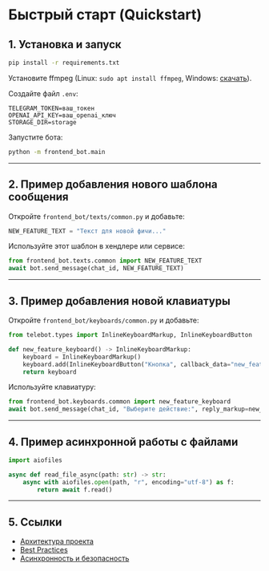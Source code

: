 # Быстрый старт (Quickstart)

## 1. Установка и запуск

```bash
pip install -r requirements.txt
```

Установите ffmpeg (Linux: `sudo apt install ffmpeg`, Windows: [скачать](https://ffmpeg.org/download.html)).

Создайте файл `.env`:

```env
TELEGRAM_TOKEN=ваш_токен
OPENAI_API_KEY=ваш_openai_ключ
STORAGE_DIR=storage
```

Запустите бота:

```bash
python -m frontend_bot.main
```

---

## 2. Пример добавления нового шаблона сообщения

Откройте `frontend_bot/texts/common.py` и добавьте:

```python
NEW_FEATURE_TEXT = "Текст для новой фичи..."
```

Используйте этот шаблон в хендлере или сервисе:

```python
from frontend_bot.texts.common import NEW_FEATURE_TEXT
await bot.send_message(chat_id, NEW_FEATURE_TEXT)
```

---

## 3. Пример добавления новой клавиатуры

Откройте `frontend_bot/keyboards/common.py` и добавьте:

```python
from telebot.types import InlineKeyboardMarkup, InlineKeyboardButton

def new_feature_keyboard() -> InlineKeyboardMarkup:
    keyboard = InlineKeyboardMarkup()
    keyboard.add(InlineKeyboardButton("Кнопка", callback_data="new_feature"))
    return keyboard
```

Используйте клавиатуру:

```python
from frontend_bot.keyboards.common import new_feature_keyboard
await bot.send_message(chat_id, "Выберите действие:", reply_markup=new_feature_keyboard())
```

---

## 4. Пример асинхронной работы с файлами

```python
import aiofiles

async def read_file_async(path: str) -> str:
    async with aiofiles.open(path, "r", encoding="utf-8") as f:
        return await f.read()
```

---

## 5. Ссылки

- [Архитектура проекта](architecture.md)
- [Best Practices](best_practices.md)
- [Асинхронность и безопасность](async_and_safety.md)
